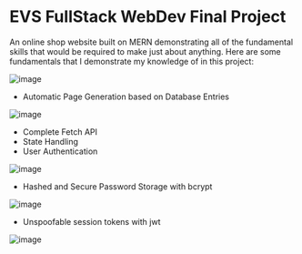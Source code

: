 # EVS FullStack WebDev Final Project
An online shop website built on MERN demonstrating all of the fundamental skills that would be required to make just about anything. Here are some fundamentals that I demonstrate my knowledge of in this project:

![image](https://github.com/abijanu101/EVS-WebDev-Final-Project/assets/97228376/beda3397-6596-41e1-87c9-77a7f19b45e7)

- Automatic Page Generation based on Database Entries

![image](https://github.com/abijanu101/EVS-WebDev-Final-Project/assets/97228376/d3555aac-01f5-407a-9861-245284339ea1)

- Complete Fetch API
- State Handling
- User Authentication
  
![image](https://github.com/abijanu101/EVS-WebDev-Final-Project/assets/97228376/4c209da0-b831-4c35-b560-be0680dad972)

- Hashed and Secure Password Storage with bcrypt

![image](https://github.com/abijanu101/EVS-WebDev-Final-Project/assets/97228376/3cedf029-aa61-4515-87c8-4f50914ae1ce)


- Unspoofable session tokens with jwt

![image](https://github.com/abijanu101/EVS-WebDev-Final-Project/assets/97228376/a884a6fe-2947-4ffa-bcb6-64ccf77a3905)

  

